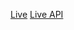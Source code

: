 [Live](https://fullstack-open-exercises.onrender.com/)
[Live API](https://fullstack-open-exercises.onrender.com/api/persons/)
